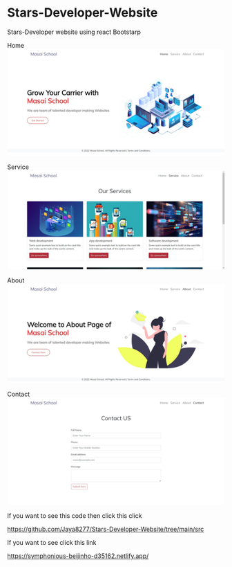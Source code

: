 # Stars-Developer-Website
Stars-Developer website using react Bootstarp

Home
<img src="https://github.com/Jaya8277/Stars-Developer-Website/blob/main/src/images/home.png?raw=true"/>

Service
<img src="https://github.com/Jaya8277/Stars-Developer-Website/blob/main/src/images/ser.png?raw=true"/>

About
<img src="https://github.com/Jaya8277/Stars-Developer-Website/blob/main/src/images/ab.png?raw=true"/>

Contact
<img src="https://github.com/Jaya8277/Stars-Developer-Website/blob/main/src/images/conta.png?raw=true"/>

If you want to see this code then click this click 

<a href="https://github.com/Jaya8277/Stars-Developer-Website/tree/main/src">https://github.com/Jaya8277/Stars-Developer-Website/tree/main/src</a>

If you want to see click this link 

<a href="https://symphonious-beijinho-d35162.netlify.app/">https://symphonious-beijinho-d35162.netlify.app/</a>
